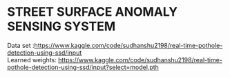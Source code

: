# STREET SURFACE ANOMALY SENSING SYSTEM #

Data set :https://www.kaggle.com/code/sudhanshu2198/real-time-pothole-detection-using-ssd/input                                              
Learned weights: https://www.kaggle.com/code/sudhanshu2198/real-time-pothole-detection-using-ssd/input?select=model.pth 
